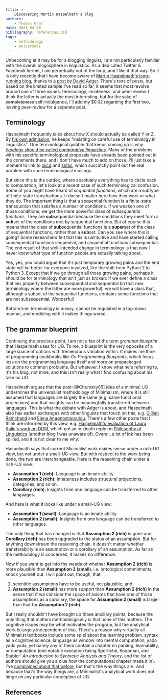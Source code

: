 ```yaml
---
title: >-
    Discovering Martin Haspelmath's blog
authors:
    - Thomas Graf
date: 2021-04-28
bibliography: references.bib
tags:
    - methodology
    - universals
---
```


<!-- START_SUMMARY_BLOCK -->
Unbecoming at it may be for a blogging linguist, I am not particularly familiar with the overall blogosphere in linguistics.
As a dedicated Twitter & Facebook hermit, I am perpetually out of the loop, and I like it that way.
So it is only recently that I have become aware of [Martin Haspelmath's long-running blog](https://dlc.hypotheses.org/), thanks to [a post by David Adger](https://davidadger.org/2021/04/08/are-generative-grammarians-abandoning-innateness/).
There's tons of posts, but based on the limited sample I've read so far, it seems that most revolve around one of three issues: terminology, innateness, and peer-review.
I think the latter is actually the most interesting, but for the sake of ~~completeness~~ self-indulgence, I'll add my \$0.02 regarding the first two, leaving peer-review for a separate post.
<!-- END_SUMMARY_BLOCK -->


## Terminology

Haspelmath frequently talks about how X should actually be called Y or Z.
By [his own admission](https://dlc.hypotheses.org/989), he keeps "insisting on careful use of terminology in linguistics".
One terminological quibble that keeps coming up is why [*typology* should be called *comparative linguistics*](https://dlc.hypotheses.org/1915).
Many of the problems with his specific terminological proposals have already been pointed out in the comments there, and I don't have much to add on those.
I'll just take a moment to link to [xkcd](https://xkcd.com/927/) and [smbc](https://www.smbc-comics.com/comic/definition), which succinctly point out the real problem with such terminological musings.

But since this is the outdex, where absolutely everything has to circle back to computation, let's look at a recent case of such terminological confusion.
Some of you might have heard of *sequential functions*, which are a subtype of finite-state transductions.
It doesn't matter here how they work or what they do.
The important thing is that a sequential function is a finite-state transduction that satisfies a number of conditions.
If we weaken one of those conditions, we get the more powerful class of *subsequential functions*.
They are **sub**sequential because the conditions they meet form a **sub**set of the conditions met by sequential functions.
But of course this means that the class of **sub**sequential functions is a **super**set of the class of sequential functions, rather than a **sub**set.
Can you see where this is going?
Some researchers felt that this is unintuitive and have started calling subsequential functions sequential, and sequential functions subsequential.
The end result of that well-intended change in terminology is that now I never know what type of function people are actually talking about.

Yes, yes, you could argue that it's just temporary growing pains and the end state will be better for everyone involved, like the shift from Python 2 to Python 3.
Except that if we go through all those growing pains, perhaps it should be for terminology that isn't just as broken:
If we ever define a class that lies properly between subsequential and sequential (in that new terminology where the latter are more powerful), we will have a class that, although a subset of the sequential functions, contains some functions that are not subsequential.
Wonderful!

Bottom line: terminology is messy, cannot be regulated in a top-down manner, and meddling with it makes things worse.


## The grammar blueprint

Continuing the previous point, I am not a fan of the term *grammar blueprint* that Haspelmath uses for UG.
To me, a blueprint is the very opposite of a large space of options with tremendous variation within.
It makes me think of programming cookbooks like *Go Programming Blueprints*, which focus less on the programming language itself and more on prepackaged solutions to common problems.
But whatever, I know what he's referring to, it's his blog, not mine, and this isn't really what I find confusing about his take on UG.

Haspelmath argues that the post-[@Chomsky05] idea of a minimal UG undermines the universalist methodology of Minimalism, where it is still assumed that languages are largely the same (e.g. same functional projections) and that insights can be meaningfully transferred between languages.
This is what the debate with Adger is about, and Haspelmath also has earlier exchanges with other linguists that touch on this, e.g. [Gillian Ramchand](https://dlc.hypotheses.org/1811) and [Elena Anagnostopoulou](https://dlc.hypotheses.org/2205).
There's a few other posts that I think are informed by this view, e.g. [Haspelmath's evaluation of Laura Kalin's work on DOM](https://dlc.hypotheses.org/1496), which got an in-depth reply on [Philosophy of Linguistics](https://philosophyoflinguistics618680050.wordpress.com/2018/11/06/what-means-understanding-differential-object-marking-a-reply-to-haspelmath/) (another blog I was unaware of).
Overall, a lot of ink has been spilled, and it is not clear to me why:

Haspelmath says that current Minimalist work makes sense under a rich-UG view, but not under a small-UG view.
But with respect to the work being done, the two are interchangeable.
Here is the reasoning chain under a rich-UG view:

- **Assumption 1 (rich)**: Language is an innate ability.
- **Assumption 2 (rich)**: Innateness includes structural projections, categories, and so on.
- **Corollary (rich)**: Insights from one language can be transferred to other languages.

And here is what it looks like under a small-UG view:

- **Assumption 1 (small)**: Language is an innate ability.
- **Assumption 2 (small)**: Insights from one language can be transferred to other languages.

The only thing that has changed is that **Assumption 2 (rich)** is gone and **Corollary (rich)** has been upgraded to the status of an assumption.
But for anything downstream the reasoning chain, it doesn't matter whether transferability is an assumption or a corollary of an assumption.
As far as the methodology is concerned, it makes no difference.

Now if you want to get into the weeds of whether **Assumption 2 (rich)** is more plausible than **Assumption 2 (small)**, i.e. ontological commitments, knock yourself out.
I will point out, though, that

1. scientific assumptions have to be useful, not plausible, and
1. **Assumption 2 (small)** has more support than **Assumption 2 (rich)** in the sense that if we consider the space of axioms that have one of those assumptions as a corollary, the space for **Assumption 2 (small)** is larger than that for **Assumption 2 (rich)**.

But I really shouldn't have brought up those ancillary points, because the only thing that matters methodologically is that none of this matters.
The cognitive issues may be what motivates the program, but the analytical work is largely independent of that.
There's a reason why virtually all Minimalist textbooks include some spiel about the learning problem, syntax as a cognitive science, language as window into mental computation, yada yada yada, yet barely any of them contain a chapter on parsing, learnability, or computation (one notable exception being Sportiche, Koopman, and Stabler' *An Introduction to Syntactic Analysis and Theory*, and the list of authors should give you a clue how the computational chapter made it in).
I've [complained about that before]({filename}2020-01-31_graf_modern_syntax_textbooks.md), but that's the way things are.
And because that's the way things are, a Minimalist's analytical work does not hinge on any particular conception of UG.


## References

